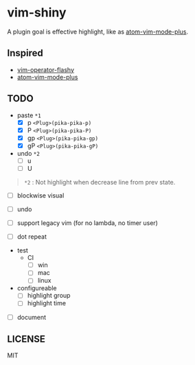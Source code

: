 # vim-shiny

A plugin goal is effective highlight, like as [atom-vim-mode-plus](https://github.com/t9md/atom-vim-mode-plus).

## Inspired

- [vim-operator-flashy](https://github.com/haya14busa/vim-operator-flashy)
- [atom-vim-mode-plus](https://github.com/t9md/atom-vim-mode-plus)

## TODO

- paste `*1`
  - [x] p  `<Plug>(pika-pika-p)`
  - [x] P  `<Plug>(pika-pika-P)`
  - [x] gp `<Plug>(pika-pika-gp)`
  - [x] gP `<Plug>(pika-pika-gP)`

- undo `*2`
  - [ ] u
  - [ ] U

> `*2` : Not highlight when decrease line from prev state.

- [ ] blockwise visual
- [ ] undo
- [ ] support legacy vim (for no lambda, no timer user)

- [ ] dot repeat

- test
  - CI
    - [ ] win
    - [ ] mac
    - [ ] linux

- configureable
  - [ ] highlight group
  - [ ] highlight time

- [ ] document

LICENSE
---

MIT
